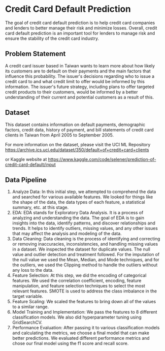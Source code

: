 # Credit Card Default Prediction

The goal of credit card default prediction is to help credit card companies and lenders to better manage their risk and minimize losses. Overall, credit card default prediction is an important tool for lenders to manage risk and ensure the stability of the credit card industry.


## Problem Statement
A credit card issuer based in Taiwan wants to learn more about how likely its customers are to default on their payments and the main factors that influence this probability. The issuer's decisions regarding who to issue a credit card to and what credit limit to offer would be informed by this information. The issuer's future strategy, including plans to offer targeted credit products to their customers, would be informed by a better understanding of their current and potential customers as a result of this.

## Dataset
This dataset contains information on default payments, demographic factors, credit data, history of payment, and bill statements of credit card clients in Taiwan from April 2005 to September 2005. 

For more information on the dataset, please visit the UCI ML Repository
https://archive.ics.uci.edu/dataset/350/default+of+credit+card+clients

or Kaggle website at https://www.kaggle.com/code/selener/prediction-of-credit-card-default/input

## Data Pipeline
1. Analyze Data: In this initial step, we attempted to comprehend the data and searched for various available features. We looked for things like the shape of the data, the data types of each feature, a statistical summary, etc. at this stage.
2. EDA: EDA stands for Exploratory Data Analysis. It is a process of analyzing and understanding the data. The goal of EDA is to gain insights into the data, identify patterns, and discover relationships and trends. It helps to identify outliers, missing values, and any other issues that may affect the analysis and modeling of the data.
3. Data Cleaning: Data cleaning is the process of identifying and correcting or removing inaccuracies, inconsistencies, and handling missing values in a dataset. We inspected the dataset for duplicate values. The null value and outlier detection and treatment followed. For the imputation of the null value we used the Mean, Median, and Mode techniques, and for the outliers, we used the Clipping method to handle the outliers without any loss to the data.
4. Feature Selection: At this step, we did the encoding of categorical features. We used the correlation coefficient, encoding, feature manipulation, and feature selection techniques to select the most relevant features. SMOTE is used to address the class imbalance in the target variable.
5. Feature Scaling: We scaled the features to bring down all of the values to a similar range. 
6. Model Training and Implementation: We pass the features to 8 different classification models. We also did hyperparameter tuning using GridSearchCV.
7. Performance Evaluation: After passing it to various classification models and calculating the metrics, we choose a final model that can make better predictions. We evaluated different performance metrics and chose our final model using the f1 score and recall score.
